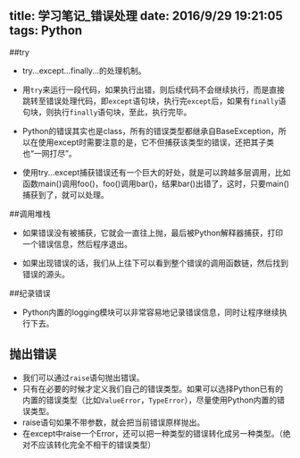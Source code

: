 ﻿title: 学习笔记_错误处理
date: 2016/9/29 19:21:05
tags: Python
---

##try
- try...except...finally...的处理机制。

- 用`try`来运行一段代码，如果执行出错，则后续代码不会继续执行，而是直接跳转至错误处理代码，即`except`语句块，执行完`except`后，如果有`finally`语句块，则执行`finally`语句块，至此，执行完毕。

- Python的错误其实也是class，所有的错误类型都继承自BaseException，所以在使用except时需要注意的是，它不但捕获该类型的错误，还把其子类也“一网打尽”。

- 使用try...except捕获错误还有一个巨大的好处，就是可以跨越多层调用，比如函数main()调用foo()，foo()调用bar()，结果bar()出错了，这时，只要main()捕获到了，就可以处理。

##调用堆栈

- 如果错误没有被捕获，它就会一直往上抛，最后被Python解释器捕获，打印一个错误信息，然后程序退出。

- 如果出现错误的话，我们从上往下可以看到整个错误的调用函数链，然后找到错误的源头。

##纪录错误
- Python内置的logging模块可以非常容易地记录错误信息，同时让程序继续执行下去。

## 抛出错误

- 我们可以通过`raise`语句抛出错误。
- 只有在必要的时候才定义我们自己的错误类型。如果可以选择Python已有的内置的错误类型（比如`ValueError`，`TypeError`），尽量使用Python内置的错误类型。
- raise语句如果不带参数，就会把当前错误原样抛出。
- 在except中raise一个Error，还可以把一种类型的错误转化成另一种类型。（绝对不应该转化完全不相干的错误类型）